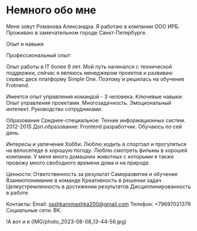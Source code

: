 # Немного обо мне

Меня зовут Романова Александра.
Я работаю в компании ООО ИРБ.
Проживаю в замечательном городе Санкт-Петербурге. 

Опыт и навыки

Профессиональный опыт:


Опыт работы в IT более 9 лет. Мой путь начинался с технической поддержки, сейчас я являюсь менеджером проектов и развиваю сервис деск платформу Simple One. Поэтому и решилась на обучение Frotnend. 


Имеется опыт управления командой - 3 человека. 
Ключевые навыки:
Опыт управления проектами.
Многозадачность.
Эмоциональный интелект.
Руководство сотрудниками.

Образование
Среднее-специальное:
Техник информационных систем. 2012-2015
Доп.образование: Frontend разработчик. Обучаюсь по сей день. 

Интересы и увлечения
Хобби:
Люблю ходить в спортзал и прогуляться на велосепеде в хорошую погоду. Люблю смотреть фильмы в хорошей компании. У меня много домашних животных с которыми я также провожу много свободного времени дома и на природе. 

Ценности:
Ответственность за результат
Саморазвитие и обучение
Взаимопонимание в команде
Креативность в решении задач
Целеустремленность в достижении результатов
Дисциплинированность в работе

Контакты:
Email: sashkaromashka200@gmail.com
Телефон: +79697021379
Социальные сети: ВК. 

!А вот и я (IMG/photo_2023-08-08_13-44-56.jpg)